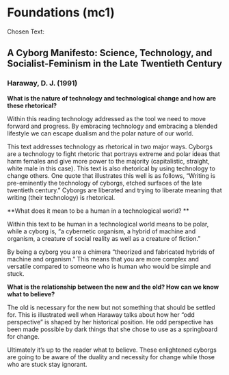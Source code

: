 # Foundations (mc1) #

Chosen Text:
## A Cyborg Manifesto: Science, Technology, and Socialist-Feminism in the Late Twentieth Century ##
### Haraway, D. J. (1991) ###

**What is the nature of technology and technological change and how are these rhetorical?**

Within this reading technology addressed as the tool we need to move forward and progress. By embracing technology and embracing a blended lifestyle we can escape dualism and the polar nature of our world. 

This text addresses technology as rhetorical in two major ways. Cyborgs are a technology to fight rhetoric that portrays extreme and polar ideas that harm females and give more power to the majority (capitalistic, straight, white male in this case). This text is also rhetorical by using technology to change others. One quote that illustrates this well is as follows, “Writing is pre-eminently the technology of cyborgs, etched surfaces of the late twentieth century.” Cyborgs are liberated and trying to liberate meaning that writing (their technology) is rhetorical. 


**What does it mean to be a human in a technological world? **

Within this text to be human in a technological world means to be polar, while a cyborg is, “a cybernetic organism, a hybrid of machine and organism, a creature of social reality as well as a creature of fiction.” 

By being a cyborg you are a chimera “theorized and fabricated hybrids of machine and organism.” This means that you are more complex and versatile compared to someone who is human who would be simple and stuck. 

**What is the relationship between the new and the old? How can we know what to believe?** 

The old is necessary for the new but not something that should be settled for. This is illustrated well when Haraway talks about how her “odd perspective” is shaped by her historical position. He odd perspective has been made possible by dark things that she chose to use as a springboard for change.

Ultimately it’s up to the reader what to believe. These enlightened cyborgs are going to be aware of the duality and necessity for change while those who are stuck stay ignorant. 